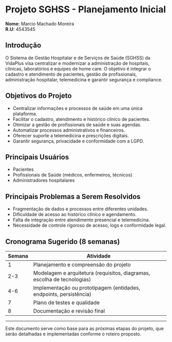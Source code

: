 # Projeto SGHSS - Planejamento Inicial

**Nome:** Marcio Machado Moreira  
**R.U:** 4543545

## Introdução
O Sistema de Gestão Hospitalar e de Serviços de Saúde (SGHSS) da VidaPlus visa centralizar e modernizar a administração de hospitais, clínicas, laboratórios e equipes de home care. O objetivo é integrar o cadastro e atendimento de pacientes, gestão de profissionais, administração hospitalar, telemedicina e garantir segurança e compliance.

## Objetivos do Projeto
- Centralizar informações e processos de saúde em uma única plataforma.
- Facilitar o cadastro, atendimento e histórico clínico de pacientes.
- Otimizar a gestão de profissionais de saúde e suas agendas.
- Automatizar processos administrativos e financeiros.
- Oferecer suporte a telemedicina e prescrições digitais.
- Garantir segurança, privacidade e conformidade com a LGPD.

## Principais Usuários
- Pacientes
- Profissionais de Saúde (médicos, enfermeiros, técnicos)
- Administradores hospitalares

## Principais Problemas a Serem Resolvidos
- Fragmentação de dados e processos entre diferentes unidades.
- Dificuldade de acesso ao histórico clínico e agendamento.
- Falta de integração entre atendimento presencial e telemedicina.
- Necessidade de controle rigoroso de acesso, logs e conformidade legal.

## Cronograma Sugerido (8 semanas)
| Semana | Atividade |
|--------|-----------|
| 1      | Planejamento e compreensão do projeto |
| 2-3    | Modelagem e arquitetura (requisitos, diagramas, escolha de tecnologias) |
| 4-6    | Implementação ou prototipagem (entidades, endpoints, persistência) |
| 7      | Plano de testes e qualidade |
| 8      | Documentação e revisão final |

---
Este documento serve como base para as próximas etapas do projeto, que serão detalhadas e implementadas conforme o roteiro proposto.